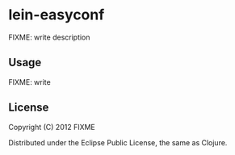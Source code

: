 # lein-easyconf

FIXME: write description

## Usage

FIXME: write

## License

Copyright (C) 2012 FIXME

Distributed under the Eclipse Public License, the same as Clojure.
